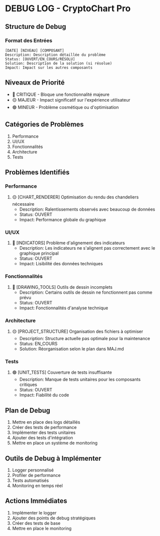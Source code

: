 # DEBUG LOG - CryptoChart Pro

## Structure de Debug

### Format des Entrées
```
[DATE] [NIVEAU] [COMPOSANT]
Description: Description détaillée du problème
Status: [OUVERT/EN_COURS/RÉSOLU]
Solution: Description de la solution (si résolue)
Impact: Impact sur les autres composants
```

## Niveaux de Priorité
- 🔴 CRITIQUE - Bloque une fonctionnalité majeure
- 🟡 MAJEUR - Impact significatif sur l'expérience utilisateur
- 🟢 MINEUR - Problème cosmétique ou d'optimisation

## Catégories de Problèmes
1. Performance
2. UI/UX
3. Fonctionnalités
4. Architecture
5. Tests

## Problèmes Identifiés

### Performance
1. 🟡 [CHART_RENDERER] Optimisation du rendu des chandeliers nécessaire
   - Description: Ralentissements observés avec beaucoup de données
   - Status: OUVERT
   - Impact: Performance globale du graphique

### UI/UX
1. 🔴 [INDICATORS] Problème d'alignement des indicateurs
   - Description: Les indicateurs ne s'alignent pas correctement avec le graphique principal
   - Status: OUVERT
   - Impact: Lisibilité des données techniques

### Fonctionnalités
1. 🔴 [DRAWING_TOOLS] Outils de dessin incomplets
   - Description: Certains outils de dessin ne fonctionnent pas comme prévu
   - Status: OUVERT
   - Impact: Fonctionnalités d'analyse technique

### Architecture
1. 🟡 [PROJECT_STRUCTURE] Organisation des fichiers à optimiser
   - Description: Structure actuelle pas optimale pour la maintenance
   - Status: EN_COURS
   - Solution: Réorganisation selon le plan dans MAJ.md

### Tests
1. 🟢 [UNIT_TESTS] Couverture de tests insuffisante
   - Description: Manque de tests unitaires pour les composants critiques
   - Status: OUVERT
   - Impact: Fiabilité du code

## Plan de Debug

1. Mettre en place des logs détaillés
2. Créer des tests de performance
3. Implémenter des tests unitaires
4. Ajouter des tests d'intégration
5. Mettre en place un système de monitoring

## Outils de Debug à Implémenter

1. Logger personnalisé
2. Profiler de performance
3. Tests automatisés
4. Monitoring en temps réel

## Actions Immédiates

1. Implémenter le logger
2. Ajouter des points de debug stratégiques
3. Créer des tests de base
4. Mettre en place le monitoring 